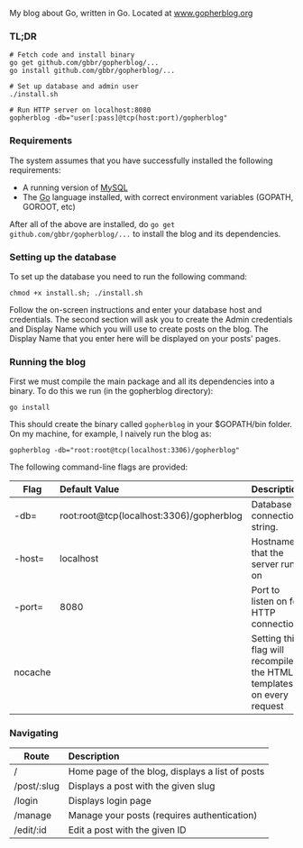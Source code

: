 My blog about Go, written in Go. Located at www.gopherblog.org

### TL;DR

```
# Fetch code and install binary
go get github.com/gbbr/gopherblog/...
go install github.com/gbbr/gopherblog/...

# Set up database and admin user
./install.sh

# Run HTTP server on localhost:8080
gopherblog -db="user[:pass]@tcp(host:port)/gopherblog"
```

### Requirements

The system assumes that you have successfully installed the following requirements:

* A running version of [MySQL](http://dev.mysql.com/doc/refman/5.1/en/installing.html)
* The [Go](https://golang.org/doc/install) language installed, with correct environment variables (GOPATH, GOROOT, etc)

After all of the above are installed, do `go get github.com/gbbr/gopherblog/...` to install the blog and its dependencies.

### Setting up the database

To set up the database you need to run the following command:

`chmod +x install.sh; ./install.sh`

Follow the on-screen instructions and enter your database host and credentials. The second section will ask you to create the Admin credentials and Display Name which you will use to create posts on the blog. The Display Name that you enter here will be displayed on your posts' pages.

### Running the blog

First we must compile the main package and all its dependencies into a binary. To do this we run (in the gopherblog directory):

`go install`

This should create the binary called `gopherblog` in your $GOPATH/bin folder. On my machine, for example, I naively run the blog as:

`gopherblog -db="root:root@tcp(localhost:3306)/gopherblog"`

The following command-line flags are provided:

| Flag         | Default Value                              | Description                                     |
| ------------- |:------------------------------------------|:------------------------------------------------|
|-db=           | root:root@tcp(localhost:3306)/gopherblog | Database connection string.   |
|-host=           | localhost | Hostname that the server runs on |
|-port=           | 8080 | Port to listen on for HTTP connections |
|nocache        |  | Setting this flag will recompile the HTML templates on every request |


### Navigating

| Route         | Description                                     |
| ------------- |:------------------------------------------------|
| /           | Home page of the blog, displays a list of posts |
| /post/:slug| Displays a post with the given slug             |
| /login      | Displays login page                             |
| /manage     | Manage your posts (requires authentication)     |
| /edit/:id  | Edit a post with the given ID                   |
